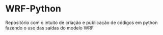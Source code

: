# WRF-Python
Repositório com o intuito de criação e publicação de códigos em python fazendo o uso das saídas do modelo WRF 
